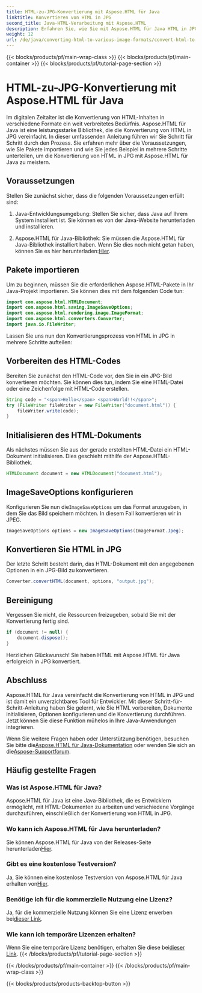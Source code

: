 ```yaml
---
title: HTML-zu-JPG-Konvertierung mit Aspose.HTML für Java
linktitle: Konvertieren von HTML in JPG
second_title: Java-HTML-Verarbeitung mit Aspose.HTML
description: Erfahren Sie, wie Sie mit Aspose.HTML für Java HTML in JPG konvertieren. Folgen Sie unserer Schritt-für-Schritt-Anleitung für die nahtlose Konvertierung von HTML in JPG.
weight: 12
url: /de/java/converting-html-to-various-image-formats/convert-html-to-jpg/
---
```


{{< blocks/products/pf/main-wrap-class >}}
{{< blocks/products/pf/main-container >}}
{{< blocks/products/pf/tutorial-page-section >}}

# HTML-zu-JPG-Konvertierung mit Aspose.HTML für Java


Im digitalen Zeitalter ist die Konvertierung von HTML-Inhalten in verschiedene Formate ein weit verbreitetes Bedürfnis. Aspose.HTML für Java ist eine leistungsstarke Bibliothek, die die Konvertierung von HTML in JPG vereinfacht. In dieser umfassenden Anleitung führen wir Sie Schritt für Schritt durch den Prozess. Sie erfahren mehr über die Voraussetzungen, wie Sie Pakete importieren und wie Sie jedes Beispiel in mehrere Schritte unterteilen, um die Konvertierung von HTML in JPG mit Aspose.HTML für Java zu meistern.

## Voraussetzungen

Stellen Sie zunächst sicher, dass die folgenden Voraussetzungen erfüllt sind:

1. Java-Entwicklungsumgebung: Stellen Sie sicher, dass Java auf Ihrem System installiert ist. Sie können es von der Java-Website herunterladen und installieren.

2.  Aspose.HTML für Java-Bibliothek: Sie müssen die Aspose.HTML für Java-Bibliothek installiert haben. Wenn Sie dies noch nicht getan haben, können Sie es hier herunterladen:[Hier](https://releases.aspose.com/html/java/).

## Pakete importieren

Um zu beginnen, müssen Sie die erforderlichen Aspose.HTML-Pakete in Ihr Java-Projekt importieren. Sie können dies mit dem folgenden Code tun:

```java
import com.aspose.html.HTMLDocument;
import com.aspose.html.saving.ImageSaveOptions;
import com.aspose.html.rendering.image.ImageFormat;
import com.aspose.html.converters.Converter;
import java.io.FileWriter;
```

Lassen Sie uns nun den Konvertierungsprozess von HTML in JPG in mehrere Schritte aufteilen:

## Vorbereiten des HTML-Codes

Bereiten Sie zunächst den HTML-Code vor, den Sie in ein JPG-Bild konvertieren möchten. Sie können dies tun, indem Sie eine HTML-Datei oder eine Zeichenfolge mit HTML-Code erstellen.

```java
String code = "<span>Hello</span> <span>World!!</span>";
try (FileWriter fileWriter = new FileWriter("document.html")) {
    fileWriter.write(code);
}
```

## Initialisieren des HTML-Dokuments

Als nächstes müssen Sie aus der gerade erstellten HTML-Datei ein HTML-Dokument initialisieren. Dies geschieht mithilfe der Aspose.HTML-Bibliothek.

```java
HTMLDocument document = new HTMLDocument("document.html");
```

## ImageSaveOptions konfigurieren

 Konfigurieren Sie nun die`ImageSaveOptions` um das Format anzugeben, in dem Sie das Bild speichern möchten. In diesem Fall konvertieren wir in JPEG.

```java
ImageSaveOptions options = new ImageSaveOptions(ImageFormat.Jpeg);
```

## Konvertieren Sie HTML in JPG

Der letzte Schritt besteht darin, das HTML-Dokument mit den angegebenen Optionen in ein JPG-Bild zu konvertieren.

```java
Converter.convertHTML(document, options, "output.jpg");
```

## Bereinigung

Vergessen Sie nicht, die Ressourcen freizugeben, sobald Sie mit der Konvertierung fertig sind.

```java
if (document != null) {
    document.dispose();
}
```

Herzlichen Glückwunsch! Sie haben HTML mit Aspose.HTML für Java erfolgreich in JPG konvertiert.

## Abschluss

Aspose.HTML für Java vereinfacht die Konvertierung von HTML in JPG und ist damit ein unverzichtbares Tool für Entwickler. Mit dieser Schritt-für-Schritt-Anleitung haben Sie gelernt, wie Sie HTML vorbereiten, Dokumente initialisieren, Optionen konfigurieren und die Konvertierung durchführen. Jetzt können Sie diese Funktion mühelos in Ihre Java-Anwendungen integrieren.

 Wenn Sie weitere Fragen haben oder Unterstützung benötigen, besuchen Sie bitte die[Aspose.HTML für Java-Dokumentation](https://reference.aspose.com/html/java/) oder wenden Sie sich an die[Aspose-Supportforum](https://forum.aspose.com/).

## Häufig gestellte Fragen

### Was ist Aspose.HTML für Java?
Aspose.HTML für Java ist eine Java-Bibliothek, die es Entwicklern ermöglicht, mit HTML-Dokumenten zu arbeiten und verschiedene Vorgänge durchzuführen, einschließlich der Konvertierung von HTML in JPG.

### Wo kann ich Aspose.HTML für Java herunterladen?
 Sie können Aspose.HTML für Java von der Releases-Seite herunterladen[Hier](https://releases.aspose.com/html/java/).

### Gibt es eine kostenlose Testversion?
 Ja, Sie können eine kostenlose Testversion von Aspose.HTML für Java erhalten von[Hier](https://releases.aspose.com/).

### Benötige ich für die kommerzielle Nutzung eine Lizenz?
 Ja, für die kommerzielle Nutzung können Sie eine Lizenz erwerben bei[dieser Link](https://purchase.aspose.com/buy).

### Wie kann ich temporäre Lizenzen erhalten?
Wenn Sie eine temporäre Lizenz benötigen, erhalten Sie diese bei[dieser Link](https://purchase.aspose.com/temporary-license/).
{{< /blocks/products/pf/tutorial-page-section >}}

{{< /blocks/products/pf/main-container >}}
{{< /blocks/products/pf/main-wrap-class >}}

{{< blocks/products/products-backtop-button >}}

